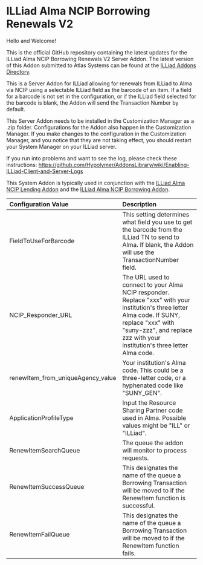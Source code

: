 # ILLiad Alma NCIP Borrowing Renewals V2

Hello and Welcome!

This is the official GitHub repository containing the latest updates for the ILLiad Alma NCIP Borrowing Renewals V2 Server Addon.   The latest version of this Addon submitted to Atlas Systems can be found at the [ILLiad Addons Directory](https://atlas-sys.atlassian.net/wiki/spaces/ILLiadAddons/pages/3149601/ILLiad+Alma+NCIP+Borrowing+Renewal+Server+Addon).  

This is a Server Addon for ILLiad allowing for renewals from ILLiad to Alma via NCIP using a selectable ILLiad field as the barcode of an item.  If a field for a barcode is not set in the configuration, or if the ILLiad field selected for the barcode is blank, the Addon will send the Transaction Number by default.

This Server Addon needs to be installed in the Customization Manager as a .zip folder. Configurations for the Addon also happen in the Customization Manager.  If you make changes to the configuration in the Customization Manager, and you notice that they are not taking effect, you should restart your System Manager on your ILLiad server.

If you run into problems and want to see the log, please check these instructions:  https://github.com/Hypolymer/AddonsLibrary/wiki/Enabling-ILLiad-Client-and-Server-Logs

This System Addon is typically used in conjunction with the [ILLiad Alma NCIP Lending Addon](https://github.com/Hypolymer/ILLiad_Alma_NCIP_Lending)  and the [ILLiad Alma NCIP Borrowing Addon](https://github.com/Hypolymer/ILLiad_Alma_NCIP_Borrowing/).

| Configuration Value        | Description |
|:------------- | :-----|
|FieldToUseForBarcode|This setting determines what field you use to get the barcode from the ILLiad TN to send to Alma.  If blank, the Addon will use the TransactionNumber field.|
|NCIP_Responder_URL|The URL used to connect to your Alma NCIP responder. Replace "xxx" with your institution's three letter Alma code. If SUNY, replace "xxx" with "suny-zzz", and replace zzz with your institution's three letter Alma code.|
|renewItem_from_uniqueAgency_value| Your institution's Alma code.  This could be a three-letter code, or a hyphenated code like "SUNY_GEN".|
|ApplicationProfileType|Input the Resource Sharing Partner code used in Alma.  Possible values might be "ILL" or "ILLiad".|
|RenewItemSearchQueue|The queue the addon will monitor to process requests.|
|RenewItemSuccessQueue|This designates the name of the queue a Borrowing Transaction will be moved to if the RenewItem function is successful.|
|RenewItemFailQueue|This designates the name of the queue a Borrowing Transaction will be moved to if the RenewItem function fails.|
